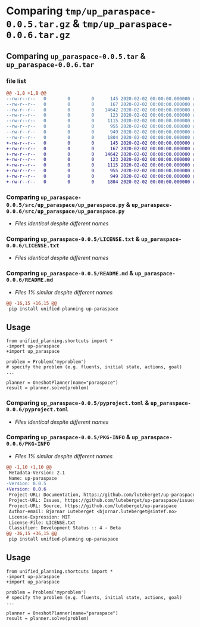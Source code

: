 # Comparing `tmp/up_paraspace-0.0.5.tar.gz` & `tmp/up_paraspace-0.0.6.tar.gz`

## Comparing `up_paraspace-0.0.5.tar` & `up_paraspace-0.0.6.tar`

### file list

```diff
@@ -1,8 +1,8 @@
--rw-r--r--   0        0        0      145 2020-02-02 00:00:00.000000 up_paraspace-0.0.5/src/up_paraspace/__about__.py
--rw-r--r--   0        0        0      167 2020-02-02 00:00:00.000000 up_paraspace-0.0.5/src/up_paraspace/__init__.py
--rw-r--r--   0        0        0    14642 2020-02-02 00:00:00.000000 up_paraspace-0.0.5/src/up_paraspace/up_paraspace.py
--rw-r--r--   0        0        0      123 2020-02-02 00:00:00.000000 up_paraspace-0.0.5/tests/__init__.py
--rw-r--r--   0        0        0     1115 2020-02-02 00:00:00.000000 up_paraspace-0.0.5/LICENSE.txt
--rw-r--r--   0        0        0      955 2020-02-02 00:00:00.000000 up_paraspace-0.0.5/README.md
--rw-r--r--   0        0        0      949 2020-02-02 00:00:00.000000 up_paraspace-0.0.5/pyproject.toml
--rw-r--r--   0        0        0     1804 2020-02-02 00:00:00.000000 up_paraspace-0.0.5/PKG-INFO
+-rw-r--r--   0        0        0      145 2020-02-02 00:00:00.000000 up_paraspace-0.0.6/src/up_paraspace/__about__.py
+-rw-r--r--   0        0        0      167 2020-02-02 00:00:00.000000 up_paraspace-0.0.6/src/up_paraspace/__init__.py
+-rw-r--r--   0        0        0    14642 2020-02-02 00:00:00.000000 up_paraspace-0.0.6/src/up_paraspace/up_paraspace.py
+-rw-r--r--   0        0        0      123 2020-02-02 00:00:00.000000 up_paraspace-0.0.6/tests/__init__.py
+-rw-r--r--   0        0        0     1115 2020-02-02 00:00:00.000000 up_paraspace-0.0.6/LICENSE.txt
+-rw-r--r--   0        0        0      955 2020-02-02 00:00:00.000000 up_paraspace-0.0.6/README.md
+-rw-r--r--   0        0        0      949 2020-02-02 00:00:00.000000 up_paraspace-0.0.6/pyproject.toml
+-rw-r--r--   0        0        0     1804 2020-02-02 00:00:00.000000 up_paraspace-0.0.6/PKG-INFO
```

### Comparing `up_paraspace-0.0.5/src/up_paraspace/up_paraspace.py` & `up_paraspace-0.0.6/src/up_paraspace/up_paraspace.py`

 * *Files identical despite different names*

### Comparing `up_paraspace-0.0.5/LICENSE.txt` & `up_paraspace-0.0.6/LICENSE.txt`

 * *Files identical despite different names*

### Comparing `up_paraspace-0.0.5/README.md` & `up_paraspace-0.0.6/README.md`

 * *Files 1% similar despite different names*

```diff
@@ -16,15 +16,15 @@
 pip install unified-planning up-paraspace
 ```
 
 ## Usage
 
 ```
 from unified_planning.shortcuts import *
-import up-paraspace
+import up_paraspace
 
 problem = Problem('myproblem')
 # specify the problem (e.g. fluents, initial state, actions, goal)
 ...
 
 planner = OneshotPlanner(name="paraspace")
 result = planner.solve(problem)
```

### Comparing `up_paraspace-0.0.5/pyproject.toml` & `up_paraspace-0.0.6/pyproject.toml`

 * *Files identical despite different names*

### Comparing `up_paraspace-0.0.5/PKG-INFO` & `up_paraspace-0.0.6/PKG-INFO`

 * *Files 1% similar despite different names*

```diff
@@ -1,10 +1,10 @@
 Metadata-Version: 2.1
 Name: up-paraspace
-Version: 0.0.5
+Version: 0.0.6
 Project-URL: Documentation, https://github.com/luteberget/up-paraspace#readme
 Project-URL: Issues, https://github.com/luteberget/up-paraspace/issues
 Project-URL: Source, https://github.com/luteberget/up-paraspace
 Author-email: Bjørnar Luteberget <bjornar.luteberget@sintef.no>
 License-Expression: MIT
 License-File: LICENSE.txt
 Classifier: Development Status :: 4 - Beta
@@ -36,15 +36,15 @@
 pip install unified-planning up-paraspace
 ```
 
 ## Usage
 
 ```
 from unified_planning.shortcuts import *
-import up-paraspace
+import up_paraspace
 
 problem = Problem('myproblem')
 # specify the problem (e.g. fluents, initial state, actions, goal)
 ...
 
 planner = OneshotPlanner(name="paraspace")
 result = planner.solve(problem)
```

